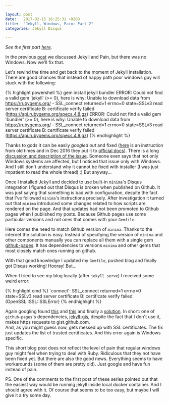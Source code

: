 ```yaml
---

layout: post
date:   2017-02-15 16:25:31 +0200
title:  "Jekyll, Windows, Pain: Part 2"
categories: Jekyll Disqus 

---
```


_See the first part [here](jekyll-windows-pain-p1)._

In the previous [post](jekyll-windows-pain-p1) we discussed Jekyll and Pain, but there was no Windows.
Now we'll fix that.

Let's rewind the time and get back to the moment of Jekyll installation. There are good chances that
instead of happy path poor windows guy will stuck with the following:

{% highlight powershell %}
gem install jekyll bundler
ERROR:  Could not find a valid gem 'jekyll' (>= 0), here is why:
          Unable to download data from https://rubygems.org/ - SSL_connect returned=1 errno=0 state=SSLv3 read server certificate B: certificate verify failed (https://api.rubygems.org/specs.4.8.gz)
ERROR:  Could not find a valid gem 'bundler' (>= 0), here is why:
          Unable to download data from https://rubygems.org/ - SSL_connect returned=1 errno=0 state=SSLv3 read server certificate B: certificate verify failed (https://api.rubygems.org/specs.4.8.gz)
{% endhighlight %}

Thanks to gods it can be easily _googled out_ and fixed ([here](https://gist.github.com/luislavena/f064211759ee0f806c88) 
is an instruction from old times and in Dec 2016 they put it to [official docs](http://guides.rubygems.org/ssl-certificate-update/#installing-using-update-packages)).
There is a long [discussion and description of the issue](https://github.com/rubygems/rubygems/issues/1050#issuecomment-61422934).
Someone even says that not only Windows systems are affected, but I noticed that issue only with Windows. 
And I still don't understand why it cannot be fixed with installer (I was just impatient to read the 
whole thread) :) But anyway...

Once I installed Jekyll and decided to use built-in `minima`'s Disqus integration I figured out
that Disqus is broken when published on Github. It was just saiyng that something is bad with configuration,
despite the fact that I've followed `minima`'s instructions precisely. After investigation it turned out
that `minima` introduced some changes related to how scripts are rendered on the page. And that updates
had not been promoted to Github pages when I published my posts. Because Github pages use some particular
versions and not ones that comes with your `Gemfile`.

Here comes the need to match Github version of `minima`. Thanks to the internet the solution is easy.
Instead of specifying the version of `minima` and other components manually you can replace all them
with a single gem [github-pages](https://github.com/github/pages-gem). It has dependencies to versions
`minima` and other gems that most closely match ones running on github. 

With that good knowledge I updated my `Gemfile`, pushed blog and finally got Disqus working!
Hooray! But...

When I tried to see my blog locally (after `jekyll serve`) I received some weird error:

{% highlight cmd %}
`connect': SSL_connect returned=1 errno=0 state=SSLv3 read server certificate B: certificate verify failed (OpenSSL::SSL::SSLError)
{% endhighlight %}

Again googling found [this](https://github.com/jekyll/jekyll/issues/3985) and [this](https://github.com/jekyll/jekyll-gist/issues/30)
and finally a [solution](https://gist.github.com/fnichol/867550). In short: one of `github-pages`'s 
dependencies, [jekyll-gis](https://github.com/jekyll/jekyll-gist), despite the fact that I don't use it, 
makes https requests to gist.github.com.  
And, as you might guess now, gets messed up with SSL certificates. The fix just updates the list of trusted 
certificates. And this error again is Windows specific.

This short blog post does not reflect the level of pain that regular windows guy might feel when trying
to deal with Ruby. Ridiculous that they not have been fixed yet. But there are also the good news. Everything 
seems to have workarounds (some of them are pretty old). Just google and have fun instead of pain. 

PS. One of the comments to the first post of these series pointed out that the easiest way would be
running jekyll inside local docker container. And I should agree with it. Of course that seems to be too easy,
but maybe I will give it a try some day.  
